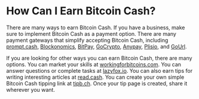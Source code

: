 # How Can I Earn Bitcoin Cash?


There are many ways to earn Bitcoin Cash. If you have a business, make sure to implement Bitcoin Cash as a payment option. There are many payment gateways that simplify accepting Bitcoin Cash, including [prompt.cash](https://prompt.cash/), [Blockonomics](https://bch.blockonomics.co/), [BitPay](https://bitpay.com/), [GoCrypto](https://gocrypto.com/), [Anypay](https://anypayx.com/), [Plisio](https://plisio.net/), and [GoUrl](https://gourl.io/).

If you are looking for other ways you can earn Bitcoin Cash, there are many options. You can market your skills at [workingforbitcoins.com](https://workingforbitcoins.com/). You can answer questions or complete tasks at [lazyfox.io](https://lazyfox.io/). You can also earn tips for writing interesting articles at [read.cash](https://read.cash/). You can create your own simple Bitcoin Cash tipping link at [tipb.ch](https://tipb.ch/). Once your tip page is created, share it wherever you want.